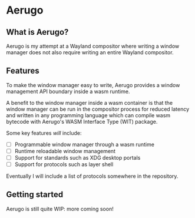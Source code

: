 # Aerugo

## What is Aerugo?

Aerugo is my attempt at a Wayland compositor where writing a window manager does not also require writing an
entire Wayland compositor.

## Features

To make the window manager easy to write, Aerugo provides a window management API boundary inside a wasm runtime.

A benefit to the window manager inside a wasm container is that the window manager can be run in the compositor
process for reduced latency and written in any programming language which can compile wasm bytecode with
Aerugo's WASM Interface Type (WIT) package.

Some key features *will* include:
- [ ] Programmable window manager through a wasm runtime
- [ ] Runtime reloadable window management
- [ ] Support for standards such as XDG desktop portals
- [ ] Support for protocols such as layer shell

Eventually I will include a list of protocols somewhere in the repository.

## Getting started

Aerugo is still quite WIP: more coming soon!
